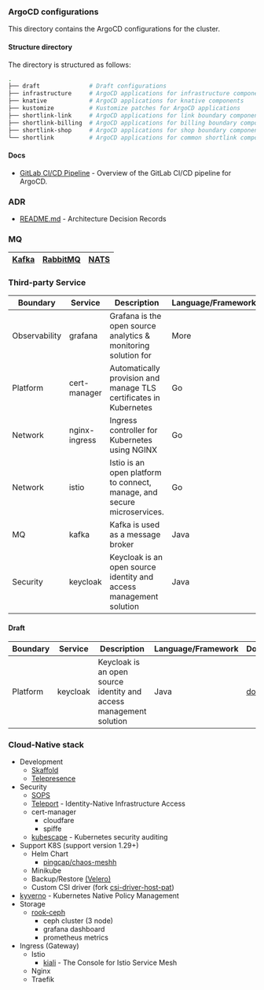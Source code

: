 ### ArgoCD configurations

This directory contains the ArgoCD configurations for the cluster.

#### Structure directory

The directory is structured as follows:

```bash
.
├── draft              # Draft configurations
├── infrastructure     # ArgoCD applications for infrastructure components
├── knative            # ArgoCD applications for knative components
├── kustomize          # Kustomize patches for ArgoCD applications
├── shortlink-link     # ArgoCD applications for link boundary components
├── shortlink-billing  # ArgoCD applications for billing boundary components
├── shortlink-shop     # ArgoCD applications for shop boundary components
└── shortlink          # ArgoCD applications for common shortlink components
```

#### Docs

- [GitLab CI/CD Pipeline](.gitlab/ci/README.md) - Overview of the GitLab CI/CD pipeline for ArgoCD.

### ADR

- [README.md](./docs/ADR/README.md) - Architecture Decision Records

### MQ

| [Kafka](https://kafka.apache.org/) | [RabbitMQ](https://www.rabbitmq.com/) | [NATS](https://nats.io/) |
|------------------------------------|---------------------------------------|--------------------------|

### Third-party Service

| Boundary      | Service       | Description                                                             | Language/Framework | Docs                                                | Status                                                                                                                                                  |
|---------------|---------------|-------------------------------------------------------------------------|--------------------|-----------------------------------------------------|---------------------------------------------------------------------------------------------------------------------------------------------------------|
| Observability | grafana       | Grafana is the open source analytics & monitoring solution for          | More               | [docs](https://grafana.com/docs/)                   | [![App Status](https://argo.shortlink.best/api/badge?name=grafana&revision=true)](https://argo.shortlink.best/applications/grafana)               |       
| Platform      | cert-manager  | Automatically provision and manage TLS certificates in Kubernetes       | Go                 | [docs](https://cert-manager.io/docs/)               | [![App Status](https://argo.shortlink.best/api/badge?name=cert-manager&revision=true)](https://argo.shortlink.best/applications/cert-manager)     |  
| Network       | nginx-ingress | Ingress controller for Kubernetes using NGINX                           | Go                 | [docs](https://kubernetes.github.io/ingress-nginx/) | [![App Status](https://argo.shortlink.best/api/badge?name=nginx-ingress&revision=true)](https://argo.shortlink.best/applications/nginx-ingress)   | 
| Network       | istio         | Istio is an open platform to connect, manage, and secure microservices. | Go                 | [docs](https://istio.io/latest/docs/) |
| MQ            | kafka         | Kafka is used as a message broker                                       | Java               | [docs](https://kafka.apache.org/)                   | [![App Status](https://argo.shortlink.best/api/badge?name=kafka&revision=true)](https://argo.shortlink.best/applications/kafka)                   |         
| Security      | keycloak      | Keycloak is an open source identity and access management solution      | Java               | [docs](https://www.keycloak.org/documentation.html) | [![App Status](https://argo.shortlink.best/api/badge?name=keycloak&revision=true)](https://argo.shortlink.best/applications/keycloak)             | 

#### Draft

| Boundary | Service       | Description                                                        | Language/Framework | Docs                                                | Status                                                                                                                                                  |
|----------|---------------|--------------------------------------------------------------------|--------------------|-----------------------------------------------------|---------------------------------------------------------------------------------------------------------------------------------------------------------|
| Platform | keycloak      | Keycloak is an open source identity and access management solution | Java               | [docs](https://www.keycloak.org/documentation.html) | [![App Status](https://argo.shortlink.best/api/badge?name=keycloak&revision=true)](https://argo.shortlink.best/applications/keycloak)             | 

### Cloud-Native stack

+ Development
    + [Skaffold](https://skaffold.dev/)
    + [Telepresence](https://www.telepresence.io/)
+ Security
    + [SOPS](https://github.com/mozilla/sops)
    + [Teleport](https://goteleport.com/) - Identity-Native Infrastructure Access
    + cert-manager
        + cloudfare
        + spiffe
    + [kubescape](https://github.com/kubescape/kubescape) - Kubernetes security auditing
+ Support K8S (support version 1.29+)
    + Helm Chart
        + [pingcap/chaos-meshh](https://github.com/pingcap/chaos-mesh)
    + Minikube
    + Backup/Restore [(Velero)](https://velero.io/)
    + Custom CSI driver (fork [csi-driver-host-pat](https://github.com/kubernetes-csi/csi-driver-host-path))
+ [kyverno](https://kyverno.io/) - Kubernetes Native Policy Management
+ Storage
    + [rook-ceph](https://rook.io/)
        + ceph cluster (3 node)
        + grafana dashboard
        + prometheus metrics
+ Ingress (Gateway)
    + Istio
        + [kiali](https://kiali.io/) - The Console for Istio Service Mesh
    + Nginx
    + Traefik
